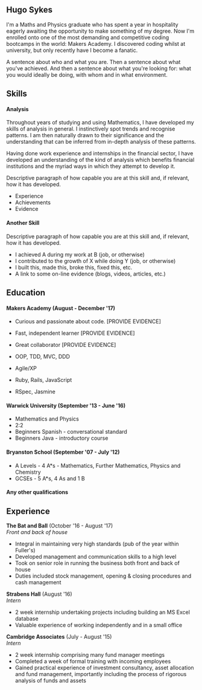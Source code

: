 ## Hugo Sykes

I'm a Maths and Physics graduate who has spent a year in hospitality eagerly awaiting the opportunity
to make something of my degree. Now I'm enrolled onto one of the most demanding and competitive
coding bootcamps in the world: Makers Academy. I discovered coding whilst at university, but only
recently have I become a fanatic.

A sentence about who and what you are. Then a sentence about what you've achieved. And then a sentence about what you're looking for: what you would ideally be doing, with whom and in what environment.

## Skills

#### Analysis

Throughout years of studying and using Mathematics, I have developed my skills of analysis in general.
I instinctively spot trends and recognise patterns. I am then naturally drawn to their significance
and the understanding that can be inferred from in-depth analysis of these patterns.

Having done work experience and internships in the financial sector, I have developed an understanding of the kind of analysis which benefits financial institutions and the myriad ways in which they attempt to develop it.


Descriptive paragraph of how capable you are at this skill and, if relevant, how it has developed.

- Experience
- Achievements
- Evidence

#### Another Skill

Descriptive paragraph of how capable you are at this skill and, if relevant, how it has developed.

- I achieved A during my work at B (job, or otherwise)
- I contributed to the growth of X while doing Y (job, or otherwise)
- I built this, made this, broke this, fixed this, etc.
- A link to some on-line evidence (blogs, videos, articles, etc.)

## Education

#### Makers Academy (August - December \'17)

- Curious and passionate about code. [PROVIDE EVIDENCE]
- Fast, independent learner [PROVIDE EVIDENCE]
- Great collaborator [PROVIDE EVIDENCE]

- OOP, TDD, MVC, DDD
- Agile/XP
- Ruby, Rails, JavaScript
- RSpec, Jasmine

#### Warwick University (September \'13 - June \'16)

- Mathematics and Physics
- 2:2
- Beginners Spanish - conversational standard
- Beginners Java - introductory course

#### Bryanston School (September \'07 - July \'12)

- A Levels - 4 A*s - Mathematics, Further Mathematics, Physics and Chemistry
- GCSEs - 5 A*s, 4 As and 1 B

#### Any other qualifications

## Experience

**The Bat and Ball** (October \'16 - August \'17)   
*Front and back of house*
- Integral in maintaining very high standards (pub of the year within Fuller's)
- Developed management and communication skills to a high level
- Took on senior role in running the business both front and back of house
- Duties included stock management, opening & closing procedures and cash management

**Strabens Hall** (August \'16)   
*Intern*  
- 2 week internship undertaking projects including building an MS Excel database
- Valuable experience of working independently and in a small office

**Cambridge Associates** (July - August \'15)   
*Intern*
- 2 week internship comprising many fund manager meetings
- Completed a week of formal training with incoming employees
- Gained practical experience of investment consultancy, asset allocation and fund management,
importantly including the process of rigorous analysis of funds and assets
